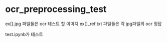 # ocr_preprocessing_test

ex[].jpg 파일들은 ocr 테스트 할 이미지
ex[]_ref.txt 파일들은 각 jpg파일의 ocr 정답


test.ipynb가 테스트 
